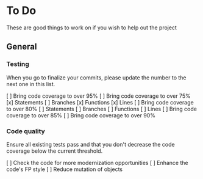 # To Do

These are good things to work on if you wish to help out the project

## General
### Testing

When you go to finalize your commits, please update the number to the next one in this list.

[ ] Bring code coverage to over 95%
    [ ] Bring code coverage to over 75%
        [x] Statements
        [ ] Branches
        [x] Functions
        [x] Lines
    [ ] Bring code coverage to over 80%
        [ ] Statements
        [ ] Branches
        [ ] Functions
        [ ] Lines
    [ ] Bring code coverage to over 85%
    [ ] Bring code coverage to over 90%

### Code quality

Ensure all existing tests pass and that you don't decrease the code coverage below the current threshold.

[ ] Check the code for more modernization opportunities
[ ] Enhance the code's FP style
    [ ] Reduce mutation of objects
